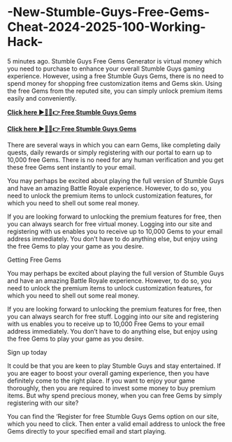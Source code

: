 # -New-Stumble-Guys-Free-Gems-Cheat-2024-2025-100-Working-Hack-
5 minutes ago. Stumble Guys Free Gems Generator is virtual money which you need to purchase to enhance your overall Stumble Guys gaming experience. However, using a free Stumble Guys Gems, there is no need to spend money for shopping free customization items and Gems skin. Using the free Gems from the reputed site, you can simply unlock premium items easily and conveniently.

**[Click here ►🔴✅👉 Free Stumble Guys Gems](https://usa.offerznz.com/stumble%20guys%20gems%20generator/)**

**[Click here ►🔴✅👉 Free Stumble Guys Gems](https://usa.offerznz.com/stumble%20guys%20gems%20generator/)**


There are several ways in which you can earn Gems, like completing daily quests, daily rewards or simply registering with our portal to earn up to 10,000 free Gems. There is no need for any human verification and you get these free Gems sent instantly to your email.

You may perhaps be excited about playing the full version of Stumble Guys and have an amazing Battle Royale experience. However, to do so, you need to unlock the premium items to unlock customization features, for which you need to shell out some real money.

If you are looking forward to unlocking the premium features for free, then you can always search for free virtual money. Logging into our site and registering with us enables you to receive up to 10,000 Gems to your email address immediately. You don’t have to do anything else, but enjoy using the free Gems to play your game as you desire.

Getting Free Gems

You may perhaps be excited about playing the full version of Stumble Guys and have an amazing Battle Royale experience. However, to do so, you need to unlock the premium items to unlock customization features, for which you need to shell out some real money.

If you are looking forward to unlocking the premium features for free, then you can always search for free stuff. Logging into our site and registering with us enables you to receive up to 10,000 Free Gems to your email address immediately. You don’t have to do anything else, but enjoy using the free Gems to play your game as you desire.

Sign up today

It could be that you are keen to play Stumble Guys and stay entertained. If you are eager to boost your overall gaming experience, then you have definitely come to the right place. If you want to enjoy your game thoroughly, then you are required to invest some money to buy premium items. But why spend precious money, when you can free Gems by simply registering with our site?

You can find the ‘Register for free Stumble Guys Gems option on our site, which you need to click. Then enter a valid email address to unlock the free Gems directly to your specified email and start playing.
